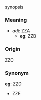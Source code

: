 synopsis
### Meaning
+ _adj_: ZZA
    + __eg__: ZZB

### Origin

ZZC

### Synonym

__eg__: ZZD

+ ZZE


